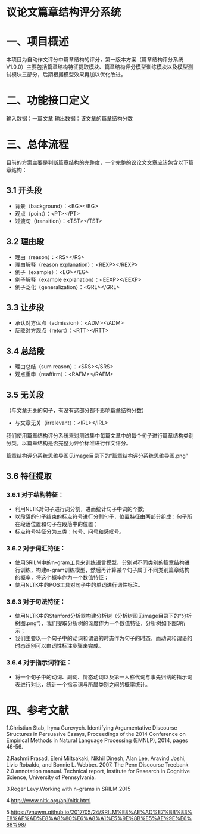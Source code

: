 # 议论文篇章结构评分系统

# 一、项目概述

本项目为自动作文评分中篇章结构的评分，第一版本方案（篇章结构评分系统V1.0.0）主要包括篇章结构特征提取模块、篇章结构评分模型训练模块以及模型测试模块三部分，后期根据模型效果再加以优化改进。

# 二、功能接口定义

输入数据：一篇文章
输出数据：该文章的篇章结构分数

# 三、总体流程

目前的方案主要是判断篇章结构的完整度，一个完整的议论文文章应该包含以下篇章结构：

## 3.1 开头段

* 背景（background）：\<BG>\</BG>
* 观点（point）：\<PT>\</PT>
* 过渡句（transition）：\<TST>\</TST>

## 3.2 理由段

* 理由（reason）：\<RS>\</RS>
* 理由解释（reason explanation）：\<REXP>\</REXP>
* 例子（example）：\<EG>\</EG>
* 例子解释（example explanation）：\<EEXP>\</EEXP>
* 例子泛化（generalization）：\<GRL>\</GRL>

## 3.3 让步段

* 承认对方优点（admission）：\<ADM>\</ADM>
* 反驳对方观点（retort）：\<RTT>\</RTT>

## 3.4 总结段

* 理由总结（sum reason）：\<SRS>\</SRS>
* 观点重申（reaffirm）：\<RAFM>\</RAFM>

## 3.5 无关段
（与文章无关的句子，有没有这部分都不影响篇章结构分数）

* 与文章无关（irrelevant）：\<IRL>\</IRL>

我们使用篇章结构评分系统来对测试集中每篇文章中的每个句子进行篇章结构类别分类，以篇章结构是否完整为评价标准进行作文评分。

篇章结构评分系统思维导图见image目录下的“篇章结构评分系统思维导图.png”

## 3.6 特征提取

### 3.6.1 对于结构特征：

* 利用NLTK对句子进行词分割，进而统计句子中词的个数;
* 以段落的句子结束的标点符号进行分割句子，位置特征由两部分组成：句子所在段落位置和句子在段落中的位置；
* 标点符号特征分为三类：句号、问号和感叹号。

### 3.6.2 对于词汇特征：

* 使用SRILM中的n-gram工具来训练语言模型，分别对不同类别的篇章结构进行训练，构建n-gram训练模型，然后再计算某个句子属于不同类别篇章结构的概率，将这个概率作为一个数值特征；
* 使用NLTK中的POS工具对句子中的单词进行词性标注。

### 3.6.3 对于句法特征：

* 使用NLTK中的Stanford分析器构建分析树（分析树图见image目录下的“分析树图.png”），我们提取分析树的深度作为一个数值特征，分析树如下图3所示；
* 我们主要以一个句子中的动词和谓语的时态作为句子的时态，而动词和谓语的时态识别可以由词性标注步骤来完成。

### 3.6.4 对于指示词特征：

* 将一个句子中的动词、副词、情态动词以及第一人称代词与事先归纳的指示词表进行对比，统计一个指示词与所属类别之间的概率统计。

# 四、参考文献

1.Christian Stab, Iryna Gurevych. Identifying Argumentative Discourse Structures in Persuasive Essays, Proceedings of the 2014 Conference on Empirical Methods in Natural Language Processing (EMNLP), 2014, pages 46-56.

2.Rashmi Prasad, Eleni Miltsakaki, Nikhil Dinesh, Alan Lee, Aravind Joshi, Livio Robaldo, and Bonnie L. Webber. 2007. The Penn Discourse Treebank 2.0 annotation manual. Technical report, Institute for Research in Cognitive Science, University of Pennsylvania.

3.Roger Levy.Working with n-grams in SRILM.2015

4.http://www.nltk.org/api/nltk.html

5.https://ynuwm.github.io/2017/05/24/SRILM%E8%AE%AD%E7%BB%83%E8%AF%AD%E8%A8%80%E6%A8%A1%E5%9E%8B%E5%AE%9E%E6%88%98/